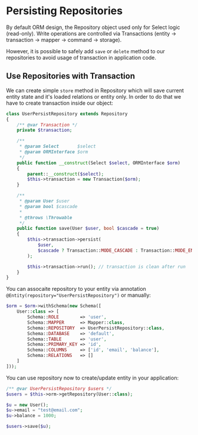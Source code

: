 # Persisting Repositories
By default ORM design, the Repository object used only for Select logic (read-only). Write operations are controlled via Transactions 
(entity -> transaction -> mapper -> command -> storage). 

However, it is possible to safely add `save` or `delete` method to our repositories to avoid usage of transaction in application code. 

## Use Repositories with Transaction
We can create simple `store` method in Repository which will save current entity state and it's loaded relations or entity only.
In order to do that we have to create transaction inside our object:

```php
class UserPersistRepository extends Repository
{
    /** @var Transaction */
    private $transaction;

    /**
     * @param Select       $select
     * @param ORMInterface $orm
     */
    public function __construct(Select $select, ORMInterface $orm)
    {
        parent::__construct($select);
        $this->transaction = new Transaction($orm);
    }

    /**
     * @param User $user
     * @param bool $cascade
     *
     * @throws \Throwable
     */
    public function save(User $user, bool $cascade = true)
    {
        $this->transaction->persist(
            $user,
            $cascade ? Transaction::MODE_CASCADE : Transaction::MODE_ENTITY_ONLY
        );

        $this->transaction->run(); // transaction is clean after run
    }
}
```

You can assocaite repository to your entity via annotation `@Entity(repository="UserPersistRepository")` or manually:

```php
$orm = $orm->withSchema(new Schema([
    User::class => [
        Schema::ROLE        => 'user',
        Schema::MAPPER      => Mapper::class,
        Schema::REPOSITORY  => UserPersistRepository::class,
        Schema::DATABASE    => 'default',
        Schema::TABLE       => 'user',
        Schema::PRIMARY_KEY => 'id',
        Schema::COLUMNS     => ['id', 'email', 'balance'],
        Schema::RELATIONS   => []
    ]
]));
```

You can use repository now to create/update entity in your application:

```php
/** @var UserPersistRepository $users */
$users = $this->orm->getRepository(User::class);

$u = new User();
$u->email = "test@email.com";
$u->balance = 1000;

$users->save($u);
```
